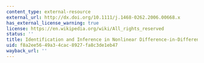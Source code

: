 ```yaml
---
content_type: external-resource
external_url: http://dx.doi.org/10.1111/j.1468-0262.2006.00668.x
has_external_license_warning: true
license: https://en.wikipedia.org/wiki/All_rights_reserved
status: ''
title: Identification and Inference in Nonlinear Difference-in-Difference Models
uid: f8a2ee56-49a3-4cac-8927-fa8c3de1eb47
wayback_url: ''
---
```

